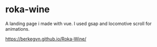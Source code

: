 # roka-wine

A landing page i made with vue.
I used gsap and locomotive scroll for animations.

https://berkegvn.github.io/Roka-Wine/
